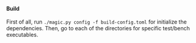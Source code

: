 #### Build

First of all, run `./magic.py config -f build-config.toml` for initialize the dependencies. 
Then, go to each of the directories for specific test/bench executables.
